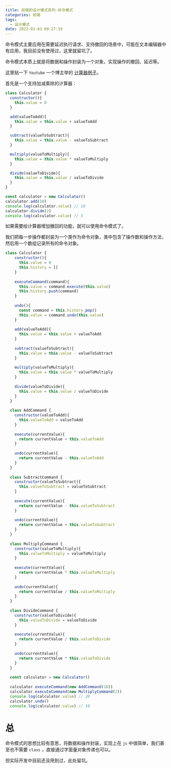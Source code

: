 ```yaml
---
title: 前端的设计模式系列-命令模式
categories: 前端
tags:
  - 设计模式
date: 2022-03-03 09:27:19
---
```


命令模式主要应用在需要延迟执行请求、支持撤回的场景中，可能在文本编辑器中有应用，我目前没有使用过，这里就留坑了。

命令模式本质上就是将数据和操作封装为一个对象，实现操作的撤回、延迟等。

这里贴一下 `Youtube` 一个博主举的 [计算器例子](https://www.youtube.com/watch?v=GQzfF5EMD7o&list=PLZlA0Gpn_vH_CthENcPCM0Dww6a5XYC7f&index=6)。

首先是一个支持加减乘除的计算器：

```js
class Calculator {
  constructor(){
    this.value = 0
  }

  add(valueToAdd){
    this.value = this.value + valueToAdd
  }

  subtract(valueToSubtract){
    this.value = this.value - valueToSubtract
  }

  multiply(valueToMultiply){
    this.value = this.value * valueToMultiply
  }

  divide(valueToDivide){
    this.value = this.value / valueToDivide
  }
}

const calculator = new Calculator()
calculator.add(10)
console.log(calculator.value) // 10
calculator.divide(2)
console.log(calculator.value) // 5
```

如果需要给计算器增加撤回的功能，就可以使用命令模式了。

我们把每一步操作都封装为一个类作为命令对象，类中包含了操作数和操作方法，然后用一个数组记录所有的命令对象。

```js
class Calculator {
    constructor(){
      this.value = 0
      this.history = []
    }
  
    executeCommand(command){
      this.value = command.execute(this.value)
      this.history.push(command)
    }
  
    undo(){
      const command = this.history.pop()
      this.value = command.undo(this.value)
    }
  
    add(valueToAdd){
      this.value = this.value + valueToAdd
    }
  
    subtract(valueToSubtract){
      this.value = this.value - valueToSubtract
    }
  
    multiply(valueToMultiply){
      this.value = this.value * valueToMultiply
    }
  
    divide(valueToDivide){
      this.value = this.value / valueToDivide
    }
  }
  
  class AddCommand {
    constructor(valueToAdd){
      this.valueToAdd = valueToAdd
    }
  
    execute(currentValue){
      return currentValue + this.valueToAdd
    }
  
    undo(currentValue){
      return currentValue - this.valueToAdd
    }
  }
  
  class SubtractCommand {
    constructor(valueToSubtract){
      this.valueToSubtract = valueToSubtract
    }
  
    execute(currentValue){
      return currentValue - this.valueToSubtract
    }
  
    undo(currentValue){
      return currentValue + this.valueToSubtract
    }
  }
  
  class MultiplyCommand {
    constructor(valueToMultiply){
      this.valueToMultiply = valueToMultiply
    }
  
    execute(currentValue){
      return currentValue * this.valueToMultiply
    }
  
    undo(currentValue){
      return currentValue / this.valueToMultiply
    }
  }
  
  class DivideCommand {
    constructor(valueToDivide){
      this.valueToDivide = valueToDivide
    }
  
    execute(currentValue){
      return currentValue / this.valueToDivide
    }
  
    undo(currentValue){
      return currentValue * this.valueToDivide
    }
  }
  
  const calculator = new Calculator()
  
  calculator.executeCommand(new AddCommand(10))
  calculator.executeCommand(new MultiplyCommand(2))
  console.log(calculator.value) // 20
  calculator.undo()
  console.log(calculator.value) // 10
```

# 总

命令模式的思想比较有意思，将数据和操作封装，实现上在 `js` 中很简单，我们甚至也不需要 `class` ，直接通过字面量对象传递也可以。

但实际开发中目前还没用到过，此处留坑。
